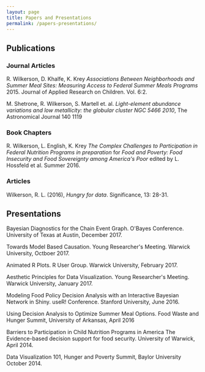 ```yaml
---
layout: page
title: Papers and Presentations 
permalink: /papers-presentations/
---
```


## Publications

### Journal Articles
R. Wilkerson, D. Khalfe, K. Krey *Associations Between Neighborhoods and Summer Meal Sites: Measuring Access to Federal Summer Meals Programs* 2015. Journal of Applied Research on Children. Vol. 6:2. 

M. Shetrone, R. Wilkerson, S. Martell et. al. *Light-element abundance variations and low metallicity: the globular cluster NGC 5466 2010*, The Astronomical Journal 140 1119 

### Book Chapters
R. Wilkerson, L. English, K. Krey *The Complex Challenges to Participation in Federal Nutrition Programs in preparation* for  *Food and Poverty: Food Insecurity and Food Sovereignty among America's Poor* edited by L. Hossfeld et al. Summer 2016.  

### Articles
Wilkerson, R. L. (2016), *Hungry for data*. Significance, 13: 28-31. 


## Presentations

Bayesian Diagnostics for the Chain Event Graph. O'Bayes Conference. University of Texas at Austin, December 2017. 

Towards Model Based Causation. Young Researcher's Meeting. Warwick University, Octboer 2017. 

Animated R Plots. R User Group. Warwick University, February 2017. 

Aesthetic Principles for Data Visualization. Young Researcher's Meeting. Warwick University, January 2017. 

Modeling Food Policy Decision Analysis with an Interactive Bayesian Network in Shiny. useR! Conference. Stanford University, June 2016.

Using Decision Analysis to Optimize Summer Meal Options. Food Waste and Hunger Summit, University of Arkansas, April 2016

Barriers to Participation in Child Nutrition Programs in America The Evidence-based decision support for food security. University of Warwick, April 2014.

Data Visualization 101, Hunger and Poverty Summit, Baylor University October 2014.

